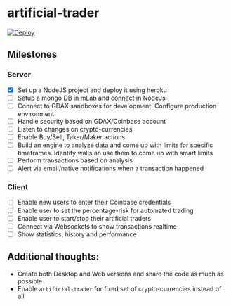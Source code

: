 # artificial-trader

[![Deploy](https://www.herokucdn.com/deploy/button.svg)](https://heroku.com/deploy?template=https://github.com/jcvilap/artificial-trader)


## Milestones
### Server
- [x] Set up a NodeJS project and deploy it using heroku
- [ ] Setup a mongo DB in mLab and connect in NodeJs 
- [ ] Connect to GDAX sandboxes for development. Configure production environment 
- [ ] Handle security based on GDAX/Coinbase account
- [ ] Listen to changes on crypto-currencies
- [ ] Enable Buy/Sell, Taker/Maker actions
- [ ] Build an engine to analyze data and come up with limits for specific timeframes. Identify walls an use them to come up with smart limits
- [ ] Perform transactions based on analysis
- [ ] Alert via email/native notifications when a transaction happened
### Client
- [ ] Enable new users to enter their Coinbase credentials
- [ ] Enable user to set the percentage-risk for automated trading
- [ ] Enable user to start/stop their artificial traders
- [ ] Connect via Websockets to show transactions realtime
- [ ] Show statistics, history and performance 

## Additional thoughts:
- Create both Desktop and Web versions and share the code as much as possible
- Enable `artificial-trader` for fixed set of crypto-currencies instead of all
